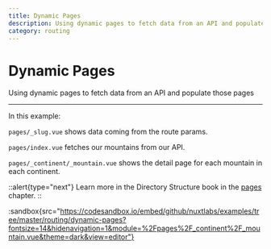 ```yaml
---
title: Dynamic Pages
description: Using dynamic pages to fetch data from an API and populate those pages
category: routing
---
```

# Dynamic Pages

Using dynamic pages to fetch data from an API and populate those pages

---

In this example:

`pages/_slug.vue` shows data coming from the route params.

`pages/index.vue` fetches our mountains from our API.

`pages/_continent/_mountain.vue` shows the detail page for each mountain in each continent.

::alert{type="next"}
Learn more in the Directory Structure book in the [pages](/docs/directory-structure/pages) chapter.
::

:sandbox{src="https://codesandbox.io/embed/github/nuxtlabs/examples/tree/master/routing/dynamic-pages?fontsize=14&hidenavigation=1&module=%2Fpages%2F_continent%2F_mountain.vue&theme=dark&view=editor"}

